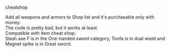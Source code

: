 cheatshop

Add all weapons and armors to Shop list and it's purchasable only with money.  
The code is pretty bad, but it works at least.  
Compatible with item cheat shop.  
Slash axe F is in the One-handed sword category, Tonfa is in dual wield and Magnet spike is in Great sword.
